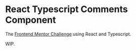 # React Typescript Comments Component

The [Frontend Mentor Challenge](https://www.frontendmentor.io/challenges/interactive-comments-section-iG1RugEG9) using React and Typescript.

WIP.
